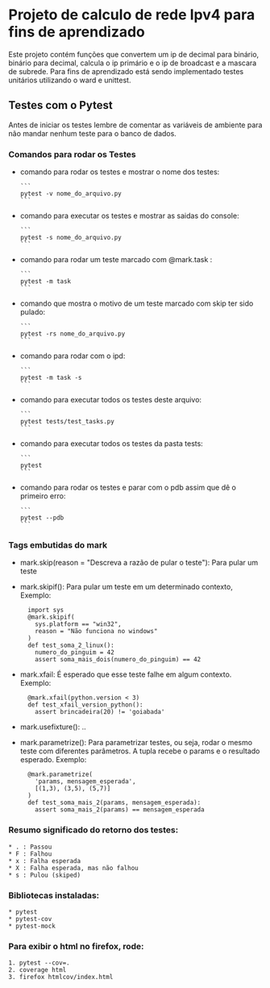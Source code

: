 # Projeto de calculo de rede Ipv4 para fins de aprendizado

Este projeto contém funções que convertem um ip de decimal para binário, binário para decimal, calcula
o ip primário e o ip de broadcast e a mascara de subrede. Para fins de aprendizado está sendo implementado
testes unitários utilizando o ward e unittest.


## Testes com o Pytest

Antes de iniciar os testes lembre de comentar as variáveis de ambiente para não
mandar nenhum teste para o banco de dados.

### Comandos para rodar os Testes

* comando para rodar os testes e mostrar o nome dos testes:

      ```
      pytest -v nome_do_arquivo.py
      ```

* comando para executar os testes e mostrar as saidas do console:

      ```
      pytest -s nome_do_arquivo.py
      ```

* comando para rodar um teste marcado com @mark.task :

      ```
      pytest -m task
      ```

* comando que mostra o motivo de um teste marcado com skip ter sido pulado:

      ```
      pytest -rs nome_do_arquivo.py
      ```

* comando para rodar com o ipd:

      ```
      pytest -m task -s
      ```

* comando para executar todos os testes deste arquivo:

      ```
      pytest tests/test_tasks.py
      ```

* comando para executar todos os testes da pasta tests:

      ```
      pytest
      ```

* comando para rodar os testes e parar com o pdb assim que dê o primeiro erro:

      ```
      pytest --pdb
      ```

### Tags embutidas do mark

* mark.skip(reason = "Descreva a razão de pular o teste"): Para pular um teste

* mark.skipif(): Para pular um teste em um determinado contexto, Exemplo:

        import sys
        @mark.skipif(
          sys.platform == "win32",
          reason = "Não funciona no windows"
        )
        def test_soma_2_linux():
          numero_do_pinguim = 42
          assert soma_mais_dois(numero_do_pinguim) == 42

* mark.xfail: É esperado que esse teste falhe em algum contexto. Exemplo:

        @mark.xfail(python.version < 3)
        def test_xfail_version_python():
          assert brincadeira(20) != 'goiabada'

* mark.usefixture(): ..

* mark.parametrize(): Para parametrizar testes, ou seja, rodar o mesmo teste com diferentes
parâmetros. A tupla recebe o params e o resultado esperado. Exemplo:

        @mark.parametrize(
          'params, mensagem_esperada',
          [(1,3), (3,5), (5,7)]
        )
        def test_soma_mais_2(params, mensagem_esperada):
          assert soma_mais_2(params) == mensagem_esperada


### Resumo significado do retorno dos testes:

    * . : Passou
    * F : Falhou
    * x : Falha esperada
    * X : Falha esperada, mas não falhou
    * s : Pulou (skiped)

### Bibliotecas instaladas:
    * pytest
    * pytest-cov
    * pytest-mock

### Para exibir o html no firefox, rode:

    1. pytest --cov=.
    2. coverage html
    3. firefox htmlcov/index.html
